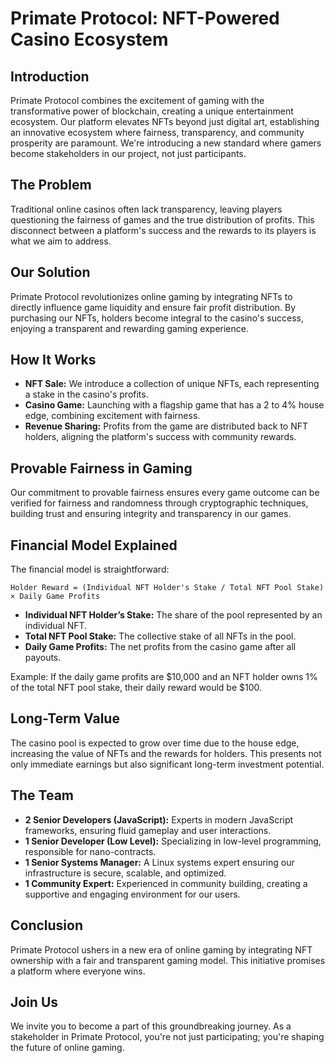 # Primate Protocol: NFT-Powered Casino Ecosystem

## Introduction

Primate Protocol combines the excitement of gaming with the transformative power of blockchain, creating a unique entertainment ecosystem. Our platform elevates NFTs beyond just digital art, establishing an innovative ecosystem where fairness, transparency, and community prosperity are paramount. We're introducing a new standard where gamers become stakeholders in our project, not just participants.

## The Problem

Traditional online casinos often lack transparency, leaving players questioning the fairness of games and the true distribution of profits. This disconnect between a platform's success and the rewards to its players is what we aim to address.

## Our Solution

Primate Protocol revolutionizes online gaming by integrating NFTs to directly influence game liquidity and ensure fair profit distribution. By purchasing our NFTs, holders become integral to the casino's success, enjoying a transparent and rewarding gaming experience.

## How It Works

- **NFT Sale:** We introduce a collection of unique NFTs, each representing a stake in the casino's profits.
- **Casino Game:** Launching with a flagship game that has a 2 to 4% house edge, combining excitement with fairness.
- **Revenue Sharing:** Profits from the game are distributed back to NFT holders, aligning the platform's success with community rewards.

## Provable Fairness in Gaming

Our commitment to provable fairness ensures every game outcome can be verified for fairness and randomness through cryptographic techniques, building trust and ensuring integrity and transparency in our games.

## Financial Model Explained

The financial model is straightforward:

`Holder Reward = (Individual NFT Holder's Stake / Total NFT Pool Stake) × Daily Game Profits`

- **Individual NFT Holder’s Stake:** The share of the pool represented by an individual NFT.
- **Total NFT Pool Stake:** The collective stake of all NFTs in the pool.
- **Daily Game Profits:** The net profits from the casino game after all payouts.

Example: If the daily game profits are $10,000 and an NFT holder owns 1% of the total NFT pool stake, their daily reward would be $100.

## Long-Term Value

The casino pool is expected to grow over time due to the house edge, increasing the value of NFTs and the rewards for holders. This presents not only immediate earnings but also significant long-term investment potential.

## The Team

- **2 Senior Developers (JavaScript):** Experts in modern JavaScript frameworks, ensuring fluid gameplay and user interactions.
- **1 Senior Developer (Low Level):** Specializing in low-level programming, responsible for nano-contracts.
- **1 Senior Systems Manager:** A Linux systems expert ensuring our infrastructure is secure, scalable, and optimized.
- **1 Community Expert:** Experienced in community building, creating a supportive and engaging environment for our users.

## Conclusion

Primate Protocol ushers in a new era of online gaming by integrating NFT ownership with a fair and transparent gaming model. This initiative promises a platform where everyone wins.

## Join Us

We invite you to become a part of this groundbreaking journey. As a stakeholder in Primate Protocol, you're not just participating; you're shaping the future of online gaming.

